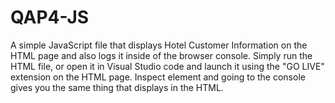 # QAP4-JS
A simple JavaScript file that displays Hotel Customer Information on the HTML page and also logs it inside of the browser console.
Simply run the HTML file, or open it in Visual Studio code and launch it using the "GO LIVE" extension on the HTML page.
Inspect element and going to the console gives you the same thing that displays in the HTML.
